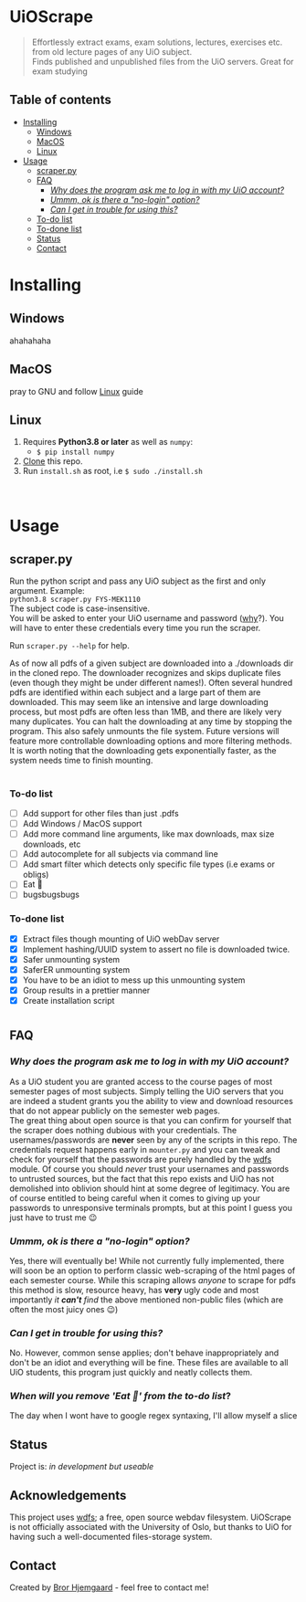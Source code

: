 # UiOScrape
> Effortlessly extract exams, exam solutions, lectures, exercises etc. from old lecture pages of any UiO subject.  
> Finds published and unpublished files from the UiO servers. Great for exam studying

## Table of contents
- [Installing](#installing)
  - [Windows](#windows)
  - [MacOS](#macos)
  - [Linux](#linux)
- [Usage](#usage)
  - [scraper.py](#scraperpy)
  - [FAQ](#faq)
    - [*Why does the program ask me to log in with my UiO account?*](#why-does-the-program-ask-me-to-log-in-with-my-uio-account)
    - [*Ummm, ok is there a "no-login" option?*](#ummm-ok-is-there-a-no-login-option)
    - [*Can I get in trouble for using this?*](#can-i-get-in-trouble-for-using-this)
  - [To-do list](#to-do-list)
  - [To-done list](#to-done-list)
  - [Status](#status)
  - [Contact](#contact)


# Installing
## Windows
ahahahaha
## MacOS
pray to GNU and follow [Linux](#linux) guide
## Linux
1. Requires **Python3.8 or later**  as well as `numpy`:
   - `$ pip install numpy`
2. [Clone](https://docs.github.com/en/github/creating-cloning-and-archiving-repositories/cloning-a-repository) this repo.  
3. Run `install.sh` as root, i.e  `$ sudo ./install.sh`

<br>  


# Usage
 
## scraper.py
Run the python script and pass any UiO subject as the first and only argument. Example:  
`python3.8 scraper.py FYS-MEK1110`  
The subject code is case-insensitive.  
You will be asked to enter your UiO username and password ([why](#faq)?). You will have to enter these credentials every time you run the scraper.

Run `scraper.py --help` for help.

As of now all pdfs of a given subject are downloaded into a ./downloads dir in the cloned repo. The downloader recognizes and skips duplicate files (even though they might be under different names!). Often several hundred pdfs are identified within each subject and a large part of them are downloaded. This may seem like an intensive and large downloading process, but most pdfs are often less than 1MB, and there are likely very many duplicates. You can halt the downloading at any time by stopping the program. This also safely unmounts the file system.
Future versions will feature more controllable downloading options and more filtering methods.  
It is worth noting that the downloading gets exponentially faster, as the system needs time to finish mounting.   


<!-- ## credentials.py
Running this script and following the instructions will allow you to use a pin-code instead of your UiO credentials every time by encrypting and storing your credentials. If you are the main user of your computer this should not be a problem. However for multi-user systems, this is not recommended. This is similar to the git-credentials approach of achieving seamless login, (which surprisingly just stores your password plaintext!) -->

  

#
### To-do list
- [ ] Add support for other files than just .pdfs
- [ ] Add Windows / MacOS support
- [ ] Add more command line arguments, like max downloads, max size downloads, etc
- [ ] Add autocomplete for all subjects via command line
- [ ] Add smart filter which detects only specific file types (i.e exams or obligs) 
- [ ] Eat 🍕
- [ ] bugsbugsbugs

### To-done list
- [x] Extract files though mounting of UiO webDav server 
- [x] Implement hashing/UUID system to assert no file is downloaded twice. 
- [x] Safer unmounting system
- [x] SaferER unmounting system
- [x] You have to be an idiot to mess up this unmounting system
- [x] Group results in a prettier manner
- [x] Create installation script
    
#
## FAQ
### *Why does the program ask me to log in with my UiO account?*
As a UiO student you are granted access to the course pages of most semester pages of most subjects. Simply telling the UiO servers that you are indeed a student grants you the ability to view and download resources that do not appear publicly on the semester web pages.  
The great thing about open source is that you can confirm for yourself that the scraper does nothing dubious with your credentials.
The usernames/passwords are **never** seen by any of the scripts in this repo. The credentials request happens early in `mounter.py` and you can tweak and check for yourself that the passwords are purely handled by the [wdfs](http://noedler.de/projekte/wdfs/) module. Of course you should _never_ trust your usernames and passwords to untrusted sources, but the fact that this repo exists and UiO has not demolished into oblivion should hint at some degree of legitimacy. You are of course entitled to being careful when it comes to giving up your passwords to unresponsive terminals prompts, but at this point I guess you just have to trust me 😉

### *Ummm, ok is there a "no-login" option?*
Yes, there will eventually be! While not currently fully implemented, there will soon be an option to perform classic web-scraping of the html pages of each semester course. While this scraping allows _anyone_ to scrape for pdfs this method is slow, resource heavy, has **very** ugly code and most importantly *it **can't** find* the above mentioned non-public files (which are often the most juicy ones 😉)

### *Can I get in trouble for using this?*
No. However, common sense applies; don't behave inappropriately and don't be an idiot and everything will be fine. These files are available to all UiO students, this program just quickly and neatly collects them.

### *When will you remove 'Eat 🍕' from the to-do list*?
The day when I wont have to google regex syntaxing, I'll allow myself a slice

  

## Status
Project is: _in development but useable_

## Acknowledgements
This project uses [wdfs](https://github.com/jmesmon/wdfs); a free, open source webdav filesystem. UiOScrape is not officially associated with the University of Oslo, but thanks to UiO for having such a well-documented files-storage system.

## Contact
Created by [Bror Hjemgaard](mailto:bror.hjemgaard@gmail.com) - feel free to contact me!